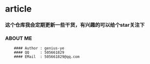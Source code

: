 # article

### 这个仓库我会定期更新一些干货，有兴趣的可以给个star关注下

### ABOUT ME

	    #### Author : genius-ye
		#### QQ     : 505661829
		#### EMail  : 505661829@qq.com